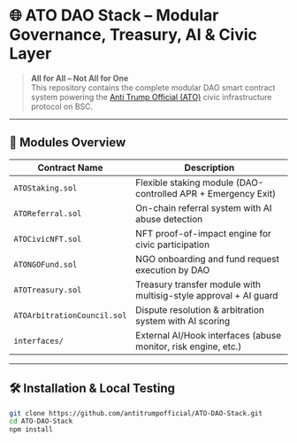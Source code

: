 # 🌐 ATO DAO Stack – Modular Governance, Treasury, AI & Civic Layer

> **All for All – Not All for One**  
> This repository contains the complete modular DAO smart contract system powering the [Anti Trump Official (ATO)](https://antitrumpofficial.com) civic infrastructure protocol on BSC.

---

## 🔧 Modules Overview

| Contract Name             | Description                                                      |
|---------------------------|------------------------------------------------------------------|
| `ATOStaking.sol`          | Flexible staking module (DAO-controlled APR + Emergency Exit)    |
| `ATOReferral.sol`         | On-chain referral system with AI abuse detection                 |
| `ATOCivicNFT.sol`         | NFT proof-of-impact engine for civic participation               |
| `ATONGOFund.sol`          | NGO onboarding and fund request execution by DAO                 |
| `ATOTreasury.sol`         | Treasury transfer module with multisig-style approval + AI guard |
| `ATOArbitrationCouncil.sol` | Dispute resolution & arbitration system with AI scoring         |
| `interfaces/`             | External AI/Hook interfaces (abuse monitor, risk engine, etc.)   |

---

## 🛠️ Installation & Local Testing

```bash
git clone https://github.com/antitrumpofficial/ATO-DAO-Stack.git
cd ATO-DAO-Stack
npm install
